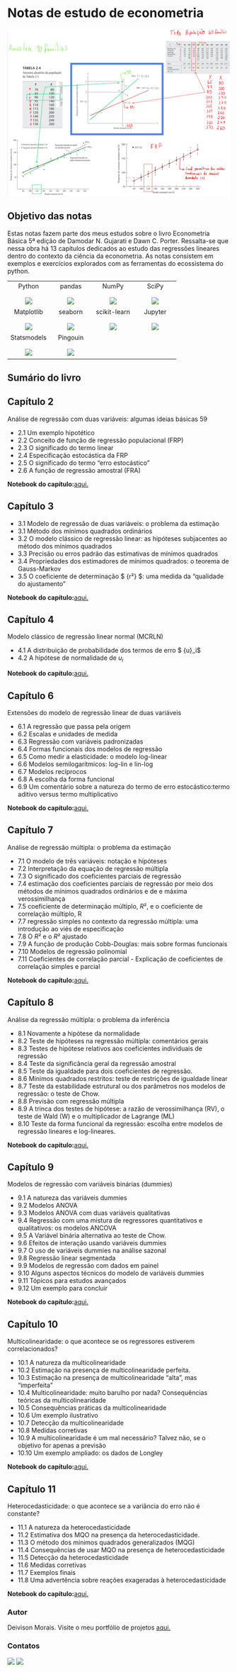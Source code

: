 # Notas de estudo de econometria
<img src="imagens/anotacoes.png">

## Objetivo das notas
Estas notas fazem parte dos meus estudos sobre o livro Econometria Básica 5ª edição de Damodar N. Gujarati e Dawn C. Porter.
Ressalta-se que nessa obra há 13 capítulos dedicados ao estudo das regressões lineares dentro do contexto da ciência da econometria.
As notas consistem em exemplos e exercícios explorados com as ferramentas do ecossistema do python.

<table>
  <tbody>
    <tr valign="top">
      <td width="25%" align="center">
        <span>Python</span><br><br>
        <img height="64px" src="https://cdn.svgporn.com/logos/python.svg">
      </td>
      <td width="25%" align="center">
        <span>pandas</span><br><br>
        <img height="64px" src="https://pandas.pydata.org/static/img/pandas.svg">
      </td>
      <td width="25%" align="center">
        <span>NumPy</span><br><br>
        <img height="64px" src="https://numpy.org/images/logo.svg">
      </td>
      <td width="25%" align="center">
        <span>SciPy</span><br><br>
        <img height="64px" src="https://bids.berkeley.edu/sites/default/files/styles/450x254/public/projects/scipy_logo_450x254.png?itok=kcdZBxrP">
      </td>
    </tr>
    <tr valign="top">
      <td width="25%" align="center">
        <span>Matplotlib</span><br><br>
        <img height="64px" src="https://matplotlib.org/_images/sphx_glr_logos2_001.png">
      </td>
      <td width="25%" align="center">
        <span>seaborn</span><br><br>
        <img height="64px" src="https://seaborn.pydata.org/_static/logo-wide-lightbg.svg">
      </td>
      <td width="25%" align="center">
        <span>scikit-learn</span><br><br>
        <img height="64px" src="https://scikit-learn.org/stable/_images/scikit-learn-logo-notext.png">
      </td>
      <td width="25%" align="center">
        <span>Jupyter</span><br><br>
        <img height="64px" src="https://jupyter.org/assets/logos/rectanglelogo-greytext-orangebody-greymoons.svg">
      </td>  
    <tr valign="top">
    <tr valign="top">
      <td width="25%" align="center">
        <span>Statsmodels</span><br><br>
        <img height="64px" src="https://www.statsmodels.org/stable/_images/statsmodels-logo-v2-horizontal.svg">
      </td>
       <td width="25%" align="center">
        <span>Pingouin</span><br><br>
        <img height="64px" src="https://pingouin-stats.org/_images/logo_pingouin.png">
      </td>

  </tbody>
</table>


## Sumário do livro
## Capítulo 2
Análise de regressão com duas variáveis: algumas ideias básicas 59
* 2.1 Um exemplo hipotético
* 2.2 Conceito de função de regressão populacional (FRP)
* 2.3 O significado do termo linear
* 2.4 Especificação estocástica da FRP
* 2.5 O significado do termo “erro estocástico”
* 2.6 A função de regressão amostral (FRA)

**Notebook do capítulo:**[aqui.](https://github.com/deivison1983/econometrics_learning_notes/blob/main/capitulo_2.ipynb)

## Capítulo 3
* 3.1 Modelo de regressão de duas variáveis: o problema da estimação
* 3.1 Método dos mínimos quadrados ordinários
* 3.2 O modelo clássico de regressão linear: as hipóteses subjacentes ao método dos mínimos quadrados
* 3.3 Precisão ou erros padrão das estimativas de mínimos quadrados
* 3.4 Propriedades dos estimadores de mínimos quadrados: o teorema de Gauss-Markov
* 3.5 O coeficiente de determinação $ {r²} $: uma medida da “qualidade do ajustamento”

**Notebook do capítulo:**[aqui.](https://github.com/deivison1983/econometrics_learning_notes/blob/main/capitulo_3.ipynb)

## Capítulo 4
Modelo clássico de regressão linear normal (MCRLN)
* 4.1 A distribuição de probabilidade dos termos de erro $ {u}_i$
* 4.2 A hipótese de normalidade de ${u}_i$

**Notebook do capítulo:**[aqui.](https://github.com/deivison1983/econometrics_learning_notes/blob/main/capitulo_4_teorema_central_limite.ipynb)



## Capítulo 6
Extensões do modelo de regressão linear de duas variáveis
* 6.1 A regressão que passa pela origem
* 6.2 Escalas e unidades de medida
* 6.3 Regressão com variáveis padronizadas
* 6.4 Formas funcionais dos modelos de regressão
* 6.5 Como medir a elasticidade: o modelo log-linear
* 6.6 Modelos semilogarítmicos: log-lin e lin-log
* 6.7 Modelos recíprocos
* 6.8 A escolha da forma funcional
* 6.9 Um comentário sobre a natureza do termo de erro estocástico:termo aditivo versus termo multiplicativo

**Notebook do capítulo:**[aqui.](https://github.com/deivison1983/econometrics_learning_notes/blob/main/capitulo_6.ipynb)


## Capítulo 7
Análise de regressão múltipla: o problema da estimação
* 7.1 O modelo de três variáveis: notação e hipóteses
* 7.2 Interpretação da equação de regressão múltipla
* 7.3 O significado dos coeficientes parciais de regressão
* 7.4 estimação dos coeficientes parciais de regressão por meio dos métodos de mínimos quadrados ordinários e de e máxima verossimilhança
* 7.5 coeficiente de determinação múltiplo, ${R²}$, e o coeficiente de correlação múltiplo, R
* 7.7 regressão simples no contexto da regressão múltipla: uma introdução ao viés de especificação
* 7.8 O $R²$ e o $R²$ ajustado
* 7.9 A função de produção Cobb-Douglas: mais sobre formas funcionais
* 7.10 Modelos de regressão polinomial
* 7.11 Coeficientes de correlação parcial - Explicação de coeficientes de correlação simples e parcial

**Notebook do capítulo:**[aqui.](https://github.com/deivison1983/econometrics_learning_notes/blob/main/capitulo_7.ipynb)


## Capítulo 8
Análise da regressão múltipla: o problema da inferência
* 8.1 Novamente a hipótese da normalidade
* 8.2 Teste de hipóteses na regressão múltipla: comentários gerais
* 8.3 Testes de hipótese relativos aos coeficientes individuais de regressão
* 8.4 Teste da significância geral da regressão amostral
* 8.5 Teste da igualdade para dois coeficientes de regressão.
* 8.6 Mínimos quadrados restritos: teste de restrições de igualdade linear
* 8.7 Teste da estabilidade estrutural ou dos parâmetros nos modelos de regressão: o teste de Chow.
* 8.8 Previsão com regressão múltipla
* 8.9 A trinca dos testes de hipótese: a razão de verossimilhança (RV), o teste de Wald (W) e o multiplicador de Lagrange (ML)
* 8.10 Teste da forma funcional da regressão: escolha entre modelos de regressão lineares e log-lineares.

**Notebook do capítulo:**[aqui.](https://github.com/deivison1983/econometrics_learning_notes/blob/main/capitulo_8.ipynb)


## Capítulo 9
Modelos de regressão com variáveis binárias (dummies)
* 9.1 A natureza das variáveis dummies
* 9.2 Modelos ANOVA
* 9.3 Modelos ANOVA com duas variáveis qualitativas
* 9.4 Regressão com uma mistura de regressores quantitativos e qualitativos: os modelos ANCOVA
* 9.5 A Variável binária alternativa ao teste de Chow.
* 9.6 Efeitos de interação usando variáveis dummies
* 9.7 O uso de variáveis dummies na análise sazonal
* 9.8 Regressão linear segmentada
* 9.9 Modelos de regressão com dados em painel
* 9.10 Alguns aspectos técnicos do modelo de variáveis dummies
* 9.11 Tópicos para estudos avançados
* 9.12 Um exemplo para concluir

**Notebook do capítulo:**[aqui.](https://github.com/deivison1983/econometrics_learning_notes/blob/main/capitulo_9.ipynb)


## Capítulo 10
Multicolinearidade: o que acontece se os regressores estiverem correlacionados?
* 10.1 A natureza da multicolinearidade
* 10.2 Estimação na presença de multicolinearidade perfeita.
* 10.3 Estimação na presença de multicolinearidade “alta”, mas “imperfeita”
* 10.4 Multicolinearidade: muito barulho por nada? Consequências teóricas da multicolinearidade
* 10.5 Consequências práticas da multicolinearidade
* 10.6 Um exemplo ilustrativo
* 10.7 Detecção da multicolinearidade
* 10.8 Medidas corretivas
* 10.9 A multicolinearidade é um mal necessário? Talvez não, se o objetivo for apenas a previsão
* 10.10 Um exemplo ampliado: os dados de Longley

**Notebook do capítulo:**[aqui.](https://github.com/deivison1983/econometrics_learning_notes/blob/main/capitulo_10.ipynb)

## Capítulo 11
Heterocedasticidade: o que acontece se a variância do erro não é constante?
* 11.1 A natureza da heterocedasticidade
* 11.2 Estimativa dos MQO na presença da heterocedasticidade.
* 11.3 O método dos mínimos quadrados generalizados (MQG)
* 11.4 Consequências de usar MQO na presença de heterocedasticidade
* 11.5 Detecção da heterocedasticidade
* 11.6 Medidas corretivas
* 11.7 Exemplos finais
* 11.8 Uma advertência sobre reações exageradas à heterocedasticidade

**Notebook do capítulo:**[aqui.](https://github.com/deivison1983/econometrics_learning_notes/blob/main/capitulo_11.ipynb)


### Autor

Deivison Morais. Visite o meu portfólio de projetos [aqui.](https://deivison1983.github.io/portfolio_projetos/)

### Contatos

<div>
  <a href = "https://www.linkedin.com/in/deivisonmorais/"><img src = "https://img.shields.io/badge/-deivisonmorais-0077B5?style=for-the-badge&logo=linkedin&logoColor=white"></a>
  <a href = "mailto:deivison1983@gmail.com"><img src="https://img.shields.io/badge/Gmail-D14836?style=for-the-badge&logo=gmail&logoColor=white"></a>
</div>
